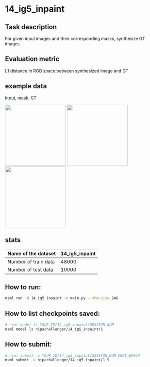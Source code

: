 # 14_ig5_inpaint

## Task description
For given input images and their corresponding masks, synthesize GT images.

## Evaluation metric
L1 distance in RGB space between synthesized image and GT

## example data
input, mask, GT

<img width=200 src="https://oss.navercorp.com/youngjung-uh/nipa_inpaint/blob/master/example/x_input.png"/> <img width=200 src="https://oss.navercorp.com/youngjung-uh/nipa_inpaint/blob/master/example/x_mask.png"/> <img width=200 src="https://oss.navercorp.com/youngjung-uh/nipa_inpaint/blob/master/example/x_GT.png"/>

## stats

| Name of the dataset | 14_ig5_inpaint |
| - | - |
| Number of train data | 48000 | 
| Number of test data | 10000 | 


## How to run:

```bash
nsml run -d 14_ig5_inpaint -e main.py --shm-size 24G
```

## How to list checkpoints saved:

```bash
# nsml model ls YOUR_ID/14_ig5_inpaint/SESSION_NUM
nsml model ls nipachallenger/14_ig5_inpaint/1

```

## How to submit:

```bash
# nsml submit -v YOUR_ID/14_ig5_inpaint/SESSION_NUM CKPT_EPOCH
nsml submit -v nipachallenger/14_ig5_inpaint/1 9
```
